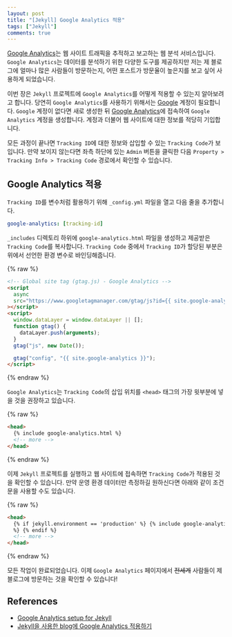 ```yaml
---
layout: post
title: "[Jekyll] Google Analytics 적용"
tags: ["Jekyll"]
comments: true
---
```


[Google Analytics](https://marketingplatform.google.com/about/analytics/?hl=en_US)는 웹 사이트 트래픽을 추적하고 보고하는 웹 분석 서비스입니다. `Google Analytics`는 데이터를 분석하기 위한 다양한 도구를 제공하지만 저는 제 블로그에 얼마나 많은 사람들이 방문하는지, 어떤 포스트가 방문율이 높은지를 보고 싶어 사용하게 되었습니다.

이번 장은 `Jekyll` 프로젝트에 `Google Analytics`를 어떻게 적용할 수 있는지 알아보려고 합니다. 당연히 `Google Analytics`를 사용하기 위해서는 [Google](https://www.google.com/) 계정이 필요합니다. `Google` 계정이 없다면 새로 생성한 뒤 [Google Analytics](https://analytics.google.com/)에 접속하여 `Google Analytics` 계정을 생성합니다. 계정과 더불어 웹 사이트에 대한 정보를 적당히 기입합니다.

모든 과정이 끝나면 `Tracking ID`에 대한 정보와 삽입할 수 있는 `Tracking Code`가 보입니다. 만약 보이지 않는다면 좌측 하단에 있는 `Admin` 버튼을 클릭한 다음 `Property > Tracking Info > Tracking Code` 경로에서 확인할 수 있습니다.

## Google Analytics 적용

`Tracking ID`를 변수처럼 활용하기 위해 `_config.yml` 파일을 열고 다음 줄을 추가합니다.

```yaml
google-analytics: [tracking-id]
```

`_includes` 디렉토리 하위에 `google-analytics.html` 파일을 생성하고 제공받은 `Tracking Code`를 복사합니다. `Tracking Code` 중에서 `Tracking ID`가 할당된 부분은 위에서 선언한 환경 변수로 바인딩해줍니다.

{% raw %}

```html
<!-- Global site tag (gtag.js) - Google Analytics -->
<script
  async
  src="https://www.googletagmanager.com/gtag/js?id={{ site.google-analytics }}"
></script>
<script>
  window.dataLayer = window.dataLayer || [];
  function gtag() {
    dataLayer.push(arguments);
  }
  gtag("js", new Date());

  gtag("config", "{{ site.google-analytics }}");
</script>
```

{% endraw %}

`Google Analytics`는 `Tracking Code`의 삽입 위치를 `<head>` 태그의 가장 윗부분에 넣을 것을 권장하고 있습니다.

{% raw %}

```html
<head>
  {% include google-analytics.html %}
  <!-- more -->
</head>
```

{% endraw %}

이제 `Jekyll` 프로젝트를 실행하고 웹 사이트에 접속하면 `Tracking Code`가 적용된 것을 확인할 수 있습니다. 만약 운영 환경 데이터만 측정하길 원하신다면 아래와 같이 조건문을 사용할 수도 있습니다.

{% raw %}

```html
<head>
  {% if jekyll.environment == 'production' %} {% include google-analytics.html
  %} {% endif %}
  <!-- more -->
</head>
```

{% endraw %}

모든 작업이 완료되었습니다. 이제 `Google Analytics` 페이지에서 ~~전세계~~ 사람들이 제 블로그에 방문하는 것을 확인할 수 있습니다!

## References

- [Google Analytics setup for Jekyll](https://michaelsoolee.com/google-analytics-jekyll/)
- [Jekyll을 사용한 blog에 Google Analytics 적용하기](https://rextarx.github.io/jekyll/2017/02/03/Applying_Google_Analytics_to_a_blog_using_Jekyll/)
